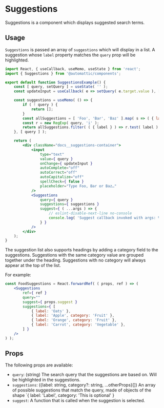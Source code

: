 # Suggestions

Suggestions is a component which displays suggested search terms.

## Usage

`Suggestions` is passed an array of `suggestions` which will display in a list.
A suggestion whose `label` property matches the `query` prop will be highlighted.

```jsx
import React, { useCallback, useMemo, useState } from 'react';
import { Suggestions } from '@automattic/components';

export default function SuggestionsExample() {
	const [ query, setQuery ] = useState( '' );
	const updateInput = useCallback( e => setQuery( e.target.value ), [ setQuery ] );

	const suggestions = useMemo( () => {
		if ( ! query ) {
			return [];
		}
		const allSuggestions = [ 'Foo', 'Bar', 'Baz' ].map( s => ( { label: s, value: s } ) );
		const r = new RegExp( query, 'i' );
		return allSuggestions.filter( ( { label } ) => r.test( label ) );
	}, [ query ] );

	return (
		<div className="docs__suggestions-container">
			<input
				type="text"
				value={ query }
				onChange={ updateInput }
				autoComplete="off"
				autoCorrect="off"
				autoCapitalize="off"
				spellCheck={ false }
				placeholder="Type Foo, Bar or Baz…"
			/>
			<Suggestions
				query={ query }
				suggestions={ suggestions }
				suggest={ ( ...args ) => {
					// eslint-disable-next-line no-console
					console.log( 'Suggest callback invoked with args: %o', args );
				} }
			/>
		</div>
	);
}
```

The suggestion list also supports headings by adding a category field to the suggestions. Suggestions with the same category value are grouped together under the heading. Suggestions with no category will always appear at the top of the list.

For example:

```jsx
const FoodSuggestions = React.forwardRef( ( props, ref ) => (
	<Suggestions
		ref={ ref }
		query=""
		suggest={ props.suggest }
		suggestions={ [
			{ label: 'Oats' },
			{ label: 'Apple', category: 'Fruit' },
			{ label: 'Orange', category: 'Fruit' },
			{ label: 'Carrot', category: 'Vegetable' },
		] }
	/>
) );
```

## Props

The following props are available:

- `query`: (string) The search query that the suggestions are based on. Will be highlighted in the suggestions.
- `suggestions`: ({label: string, category?: string, ...otherProps}[]) An array of possible suggestions that match the query, made of objects of the shape `{ label: 'Label', category: 'This is optional' }
- `suggest`: A function that is called when the suggestion is selected.
